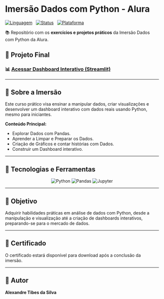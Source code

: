 # Imersão Dados com Python - Alura

[![Linguagem](https://img.shields.io/badge/Python-3776AB?style=for-the-badge&logo=python&logoColor=white)](https://www.python.org/)
&nbsp;
[![Status](https://img.shields.io/badge/Status-Em%20Andamento-yellow?style=for-the-badge)]()
&nbsp;
[![Plataforma](https://img.shields.io/badge/Alura-Imers%C3%A3o%20Dados-orange?style=for-the-badge&logo=Alura&logoColor=white)](https://cursos.alura.com.br/imersao/imersao-dados-python)

📚 Repositório com os **exercícios e projetos práticos** da Imersão Dados com Python da Alura.

## 🚀 Projeto Final

<p align="center">
  <h3>📊 <a href="https://dashboard-xandetds.streamlit.app/">Acessar Dashboard Interativo (Streamlit)</a> </h3>
</p>

---

## 📌 Sobre a Imersão

Este curso prático visa ensinar a manipular dados, criar visualizações e desenvolver um dashboard interativo com dados reais usando Python, mesmo para iniciantes.

**Conteúdo Principal:**
- Explorar Dados com Pandas.
- Aprender a Limpar e Preparar os Dados.
- Criação de Gráficos e contar histórias com Dados.
- Construir um Dashboard interativo.

---

## 🔧 Tecnologias e Ferramentas

<div align="center">
  <img src="https://img.shields.io/badge/Python-3776AB?style=for-the-badge&logo=python&logoColor=white" alt="Python">
  <img src="https://img.shields.io/badge/Pandas-150458?style=for-the-badge&logo=pandas&logoColor=white" alt="Pandas">
  <img src="https://img.shields.io/badge/Jupyter-F37626?style=for-the-badge&logo=jupyter&logoColor=white" alt="Jupyter">
</div>

---

## 🎯 Objetivo

Adquirir habilidades práticas em análise de dados com Python, desde a manipulação e visualização até a criação de dashboards interativos, preparando-se para o mercado de dados.

---

## 📜 Certificado

<p>O certificado estará disponível para download após a conclusão da imersão.</p>

---

## 👤 Autor

**Alexandre Tibes da Silva**
